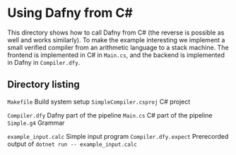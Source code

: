 # Using Dafny from C\#

This directory shows how to call Dafny from C# (the reverse is possible as well and works similarly).  To make the example interesting we implement a small verified compiler from an arithmetic language to a stack machine.  The frontend is implemented in C# in `Main.cs`, and the backend is implemented in Dafny in `Compiler.dfy`.

## Directory listing

`Makefile`
  Build system setup
`SimpleCompiler.csproj`
  C# project

`Compiler.dfy`
  Dafny part of the pipeline
`Main.cs`
  C# part of the pipeline
`Simple.g4`
  Grammar

`example_input.calc`
  Simple input program
`Compiler.dfy.expect`
  Prerecorded output of `dotnet run -- example_input.calc`

